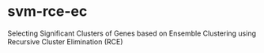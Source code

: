 # svm-rce-ec
Selecting Significant Clusters of Genes based on Ensemble Clustering using Recursive Cluster Elimination (RCE) 
